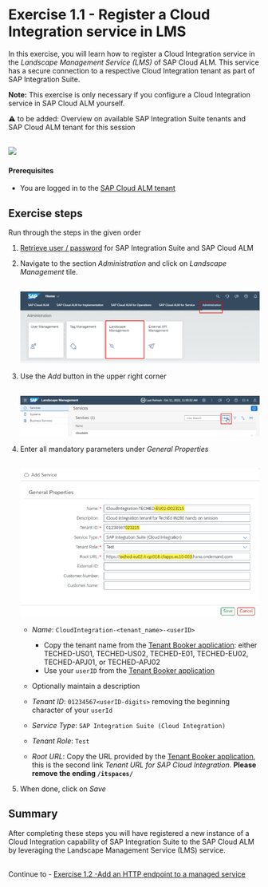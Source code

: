 # Exercise 1.1 - Register a Cloud Integration service in LMS

In this exercise, you will learn how to register a Cloud Integration service in the *Landscape Management Service (LMS)* of SAP Cloud ALM. This service has a secure connection to a respective Cloud Integration tenant as part of SAP Integration Suite. 

**Note:** This exercise is only necessary if you configure a Cloud Integration service in SAP Cloud ALM yourself.

:warning: to be added: Overview on available SAP Integration Suite tenants and SAP Cloud ALM tenant for this session

<br>![](/exercises/ex1/images/RegisteredServicesToSuiteTenants.png)

#### Prerequisites

- You are logged in to the [SAP Cloud ALM tenant](https://teched22-cloudalm-003.eu10.alm.cloud.sap/launchpad#Shell-home)

## Exercise steps

Run through the steps in the given order

1. [Retrieve user / password](/exercises/ex0/ex02/) for SAP Integration Suite and SAP Cloud ALM

2. Navigate to the section *Administration* and click on *Landscape Management* tile. 

    <br>![](/exercises/ex1/images/CALMLandscapeAdministration.png)   

3. Use the *Add* button in the upper right corner

    <br>![](/exercises/ex1/images/LMSAdd.png)   
      
4.	Enter all mandatory parameters under *General Properties*

	<br>![](/exercises/ex1/images/LMSAddCPIservice.png)
	
    - *Name*: `CloudIntegration-<tenant_name>-<userID>`
       		
		- Copy the tenant name from  the [Tenant Booker application](/exercises/ex0/ex02/): either TECHED-US01, TECHED-US02, TECHED-E01, TECHED-EU02, TECHED-APJ01, or TECHED-APJ02
		- Use your `userID` from  the [Tenant Booker application](/exercises/ex0/ex02/)
		
	   
    - Optionally maintain a description
    - *Tenant ID*: `01234567<userID-digits>` removing the beginning character of your `userId`
    - *Service Type*: `SAP Integration Suite (Cloud Integration)`
    - *Tenant Role*: `Test`
    - *Root URL*: Copy the URL provided by the [Tenant Booker application](/exercises/ex0/ex02/), this is the second link *Tenant URL for SAP Cloud Integration*. **Please remove the ending `/itspaces/`**
   
 5. When done, click on *Save*
  
## Summary

After completing these steps you will have registered a new instance of a Cloud Integration capability of SAP Integration Suite to the SAP Cloud ALM by leveraging the Landscape Management Service (LMS) service.

<br>Continue to - [Exercise 1.2 -Add an HTTP endpoint to a managed service](../ex12/)
